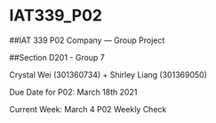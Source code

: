 # IAT339_P02
##IAT 339 P02 Company — Group Project

##Section D201 - Group 7

Crystal Wei (301360734) + Shirley Liang (301369050)


Due Date for P02: March 18th 2021

Current Week: March 4 P02 Weekly Check
